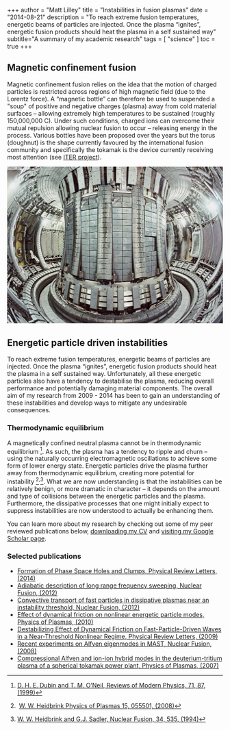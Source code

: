 +++
author = "Matt Lilley"
title = "Instabilities in fusion plasmas"
date = "2014-08-21"
description = "To reach extreme fusion temperatures, energetic beams of particles are injected. Once the plasma “ignites”, energetic fusion products should heat the plasma in a self sustained way"
subtitle="A summary of my academic research"
tags = [
    "science"
]
toc = true
+++

## Magnetic confinement fusion

Magnetic confinement fusion relies on the idea that the motion of charged particles is restricted across regions of high magnetic field (due to the Lorentz force). A “magnetic bottle” can therefore be used to suspended a "soup" of positive and negative charges (plasma) away from cold material surfaces – allowing extremely high temperatures to be sustained (roughly 150,000,000 C).  Under such conditions, charged ions can overcome their mutual repulsion allowing nuclear fusion to occur – releasing energy in the process.  Various bottles have been proposed over the years but the torus (doughnut) is the shape currently favoured by the international fusion community and specifically the tokamak is the device currently receiving most attention (see [ITER project](https://en.wikipedia.org/wiki/ITER)).

![JET Tokamak](JET.jpg "JET – the world’s most powerful tokamak, in Culham, UK")

## Energetic particle driven instabilities

To reach extreme fusion temperatures, energetic beams of particles are injected. Once the plasma “ignites”, energetic fusion products should heat the plasma in a self sustained way. Unfortunately, all these energetic particles also have a tendency to destabilise the plasma, reducing overall performance and potentially damaging material components. The overall aim of my research from 2009 - 2014 has been to gain an understanding of these instabilities and develop ways to mitigate any undesirable consequences.

### Thermodynamic equilibrium
A magnetically confined neutral plasma cannot be in thermodynamic equilibrium [^1]. As such, the plasma has a tendency to ripple and churn – using the naturally occurring electromagnetic oscillations to achieve some form of lower energy state. Energetic particles drive the plasma further away from thermodynamic equilibrium, creating more potential for instability [^2]<sup>,</sup>[^3]. What we are now understanding is that the instabilities can be relatively benign, or more dramatic in character – it depends on the amount and type of collisions between the energetic particles and the plasma. Furthermore, the dissipative processes that one might initially expect to suppress instabilities are now understood to actually be enhancing them.

[^1]: [D. H. E. Dubin and T. M. O’Neil, Reviews of Modern Physics, 71, 87, (1999)](https://dx.doi.org/10.1103/RevModPhys.71.87)
[^2]:  [W. W. Heidbrink Physics of Plasmas 15, 055501, (2008)](https://dx.doi.org/10.1063/1.2838239)
[^3]: [W. W. Heidbrink and G.J. Sadler, Nuclear Fusion, 34, 535, (1994)](https://dx.doi.org/10.1088/0029-5515/34/4/I07)

You can learn more about my research by checking out some of my peer reviewed publications below, [downloading my CV](/lilleyCV.pdf) and [visiting my Google Scholar page](https://scholar.google.co.uk/citations?user=dJewyK0AAAAJ).

### Selected publications
- [Formation of Phase Space Holes and Clumps, Physical Review Letters, (2014)](https://dx.doi.org/10.1103/PhysRevLett.112.155002)
- [Adiabatic description of long range frequency sweeping, Nuclear Fusion, (2012)](https://dx.doi.org/10.1088/0029-5515/52/9/094020)
- [Convective transport of fast particles in dissipative plasmas near an instability threshold, Nuclear Fusion, (2012)](https://dx.doi.org/10.1088/0029-5515/52/9/094002)
- [Effect of dynamical friction on nonlinear energetic particle modes, Physics of Plasmas, (2010)](https://dx.doi.org/10.1063/1.3486535)
- [Destabilizing Effect of Dynamical Friction on Fast-Particle-Driven Waves in a Near-Threshold Nonlinear Regime, Physical Review Letters, (2009)](https://dx.doi.org/10.1103/PhysRevLett.102.195003)
- [Recent experiments on Alfven eigenmodes in MAST, Nuclear Fusion, (2008)](https://dx.doi.org/10.1088/0029-5515/48/8/084003)
- [Compressional Alfven and ion-ion hybrid modes in the deuterium-tritium plasma of a spherical tokamak power plant, Physics of Plasmas, (2007)](https://dx.doi.org/10.1063/1.2752824)

